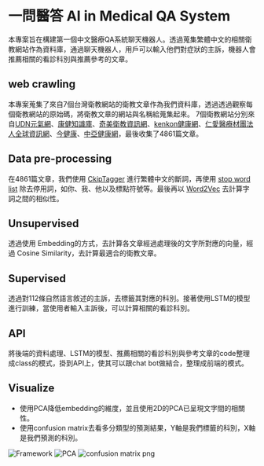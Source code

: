 一問醫答 AI in Medical QA System
==
本專案旨在構建第一個中文醫療QA系統聊天機器人。透過蒐集繁體中文的相關衛教網站作為資料庫，通過聊天機器人，用戶可以輸入他們對症狀的主訴，機器人會推薦相關的看診科別與推薦參考的文章。
## web crawling 
本專案蒐集了來自7個台灣衛教網站的衛教文章作為我們資料庫，透過透過觀察每個衛教網站的原始碼，將衛教文章的網站與名稱給蒐集起來。
7個衛教網站分別來自[UDN元氣網](https://health.udn.com/health/index)、[康健知識庫](https://kb.commonhealth.com.tw/)、[奇美衛教資訊網](http://www.chimei.org.tw/main/cmh_department/59012/info/)、[kenkon健康網](http://www.kenkon.com.tw/)、[仁愛醫療材團法人全球資訊網](https://www.jah.org.tw/)、[今健康](https://gooddoctorweb.com/)、[中亞健康網](https://www.ca2-health.com/)，最後收集了4861篇文章。

## Data pre-processing
在4861篇文章，我們使用 [CkipTagger](https://github.com/ckiplab/ckiptagger) 進行繁體中文的斷詞，再使用
[stop word list](https://github.com/sb123456789sb/Machine-Learning-28/blob/master/data/%E5%81%9C%E7%94%A8%E8%A9%9E-%E7%B9%81%E9%AB%94%E4%B8%AD%E6%96%87.txt) 除去停用詞，如你、我、他以及標點符號等。最後再以 [Word2Vec](https://code.google.com/archive/p/word2vec/) 去計算字詞之間的相似性。

## Unsupervised
透過使用 Embedding的方式，去計算各文章經過處理後的文字所對應的向量，經過 Cosine Similarity，去計算最適合的衛教文章。

## Supervised
透過對112條自然語言敘述的主訴，去標籤其對應的科別。接著使用LSTM的模型進行訓練，當使用者輸入主訴後，可以計算相關的看診科別。

## API 
將後端的資料處理、LSTM的模型、推薦相關的看診科別與參考文章的code整理成class的模式，掛到API上，使其可以跟chat bot做結合，整理成前端的模式。

## Visualize
- 使用PCA降低embedding的維度，並且使用2D的PCA已呈現文字間的相關性。
- 使用confusion matrix去看多分類型的預測結果，Y軸是我們標籤的科別，X軸是我們預測的科別。

<!---
sc201groupc/sc201groupc is a ✨ special ✨ repository because its `README.md` (this file) appears on your GitHub profile.
You can click the Preview link to take a look at your changes.
--->

![Framework](https://user-images.githubusercontent.com/103913257/168462607-2bb4bf97-209b-4877-8946-222dedd06679.jpg)
![PCA](https://user-images.githubusercontent.com/103913257/168462678-fbd608e9-4759-4da8-8293-886a1c84741f.png)
![confusion matrix png](https://user-images.githubusercontent.com/103913257/168462714-5090a525-c019-4f93-8136-4b3704963e0a.jpg)



